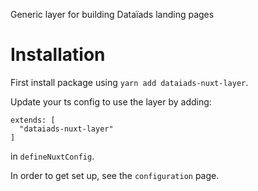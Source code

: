 Generic layer for building Dataïads landing pages

# Installation
First install package using `yarn add dataiads-nuxt-layer`.

Update your ts config to use the layer by adding:
```
extends: [
  "dataiads-nuxt-layer"
]
```
in `defineNuxtConfig`.

In order to get set up, see the `configuration` page.